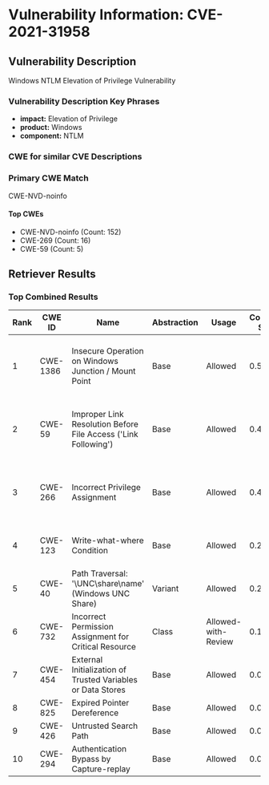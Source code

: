 # Vulnerability Information: CVE-2021-31958

## Vulnerability Description
Windows NTLM Elevation of Privilege Vulnerability

### Vulnerability Description Key Phrases
- **impact:** Elevation of Privilege
- **product:** Windows
- **component:** NTLM

### CWE for similar CVE Descriptions
### Primary CWE Match
CWE-NVD-noinfo

#### Top CWEs
- CWE-NVD-noinfo (Count: 152)
- CWE-269 (Count: 16)
- CWE-59 (Count: 5)

## Retriever Results

### Top Combined Results

| Rank | CWE ID | Name | Abstraction | Usage | Combined Score | Retrievers | Individual Scores |
|------|--------|------|-------------|-------|---------------|------------|-------------------|
| 1 | CWE-1386 | Insecure Operation on Windows Junction / Mount Point | Base | Allowed | 0.5035 | dense, sparse, graph | dense: 0.550, sparse: 0.012, graph: 0.619 |
| 2 | CWE-59 | Improper Link Resolution Before File Access ('Link Following') | Base | Allowed | 0.4610 | dense, sparse, graph | dense: 0.471, sparse: 0.014, graph: 0.609 |
| 3 | CWE-266 | Incorrect Privilege Assignment | Base | Allowed | 0.4579 | dense, sparse, graph | dense: 0.466, sparse: 0.012, graph: 0.610 |
| 4 | CWE-123 | Write-what-where Condition | Base | Allowed | 0.2772 | sparse, graph | sparse: 0.012, graph: 0.757 |
| 5 | CWE-40 | Path Traversal: '\\UNC\share\name\' (Windows UNC Share) | Variant | Allowed | 0.2278 | dense, sparse | dense: 0.474, sparse: 0.017 |
| 6 | CWE-732 | Incorrect Permission Assignment for Critical Resource | Class | Allowed-with-Review | 0.1449 | dense, sparse | dense: 0.482, sparse: 0.010 |
| 7 | CWE-454 | External Initialization of Trusted Variables or Data Stores | Base | Allowed | 0.0061 | sparse | sparse: 0.011 |
| 8 | CWE-825 | Expired Pointer Dereference | Base | Allowed | 0.0059 | sparse | sparse: 0.010 |
| 9 | CWE-426 | Untrusted Search Path | Base | Allowed | 0.0057 | sparse | sparse: 0.010 |
| 10 | CWE-294 | Authentication Bypass by Capture-replay | Base | Allowed | 0.0056 | sparse | sparse: 0.010 |

